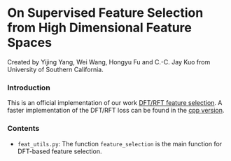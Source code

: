 # On Supervised Feature Selection from High Dimensional Feature Spaces
Created by Yijing Yang, Wei Wang, Hongyu Fu and C.-C. Jay Kuo from University of Southern California.

### Introduction
This is an official implementation of our work [DFT/RFT feature selection](https://arxiv.org/pdf/2203.11924.pdf). A faster implementation of the DFT/RFT loss can be found in the [cpp version](https://github.com/jjiachilin/slm-loss).

### Contents
* `feat_utils.py`: The function `feature_selection` is the main function for DFT-based feature selection.
